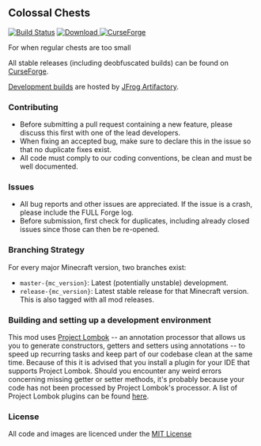 ## Colossal Chests

[![Build Status](https://travis-ci.org/CyclopsMC/ColossalChests.svg?branch=master-1.11)](https://travis-ci.org/rubensworks/ColossalChests)
[![Download](https://img.shields.io/maven-metadata/v/https/oss.jfrog.org/artifactory/simple/libs-release/org/cyclops/colossalchests/ColossalChests/maven-metadata.xml.svg) ](https://oss.jfrog.org/artifactory/simple/libs-release/org/cyclops/colossalchests/ColossalChests/)
[![CurseForge](http://cf.way2muchnoise.eu/full_237875_downloads.svg)](https://minecraft.curseforge.com/projects/colossal-chests)

For when regular chests are too small

All stable releases (including deobfuscated builds) can be found on [CurseForge](http://minecraft.curseforge.com/mc-mods/colossal-chests/files).

[Development builds](https://oss.jfrog.org/artifactory/simple/libs-release/org/cyclops/colossalchests/ColossalChests/) are hosted by [JFrog Artifactory](https://www.jfrog.com/artifactory/).

### Contributing
* Before submitting a pull request containing a new feature, please discuss this first with one of the lead developers.
* When fixing an accepted bug, make sure to declare this in the issue so that no duplicate fixes exist.
* All code must comply to our coding conventions, be clean and must be well documented.

### Issues
* All bug reports and other issues are appreciated. If the issue is a crash, please include the FULL Forge log.
* Before submission, first check for duplicates, including already closed issues since those can then be re-opened.

### Branching Strategy

For every major Minecraft version, two branches exist:

* `master-{mc_version}`: Latest (potentially unstable) development.
* `release-{mc_version}`: Latest stable release for that Minecraft version. This is also tagged with all mod releases.

### Building and setting up a development environment

This mod uses [Project Lombok](http://projectlombok.org/) -- an annotation processor that allows us you to generate constructors, getters and setters using annotations -- to speed up recurring tasks and keep part of our codebase clean at the same time. Because of this it is advised that you install a plugin for your IDE that supports Project Lombok. Should you encounter any weird errors concerning missing getter or setter methods, it's probably because your code has not been processed by Project Lombok's processor. A list of Project Lombok plugins can be found [here](http://projectlombok.org/download.htm).

### License
All code and images are licenced under the [MIT License](https://github.com/CyclopsMC/ColossalChests/blob/master-1.8/LICENSE.txt)
